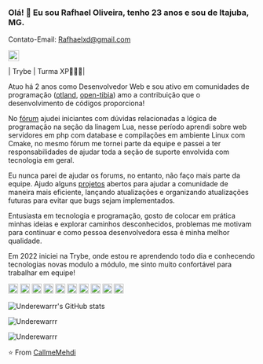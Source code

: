 ### Olá! 👋 Eu sou Rafhael Oliveira, tenho 23 anos e sou de Itajuba, MG.

Contato-Email: Rafhaelxd@gmail.com

<a href="https://www.linkedin.com/in/rafhael-oliveira/">
  <img align="left" alt="Rafhael Oliveira LinkdeIn" width="22px" src="https://cdn.jsdelivr.net/npm/simple-icons@v3/icons/linkedin.svg" />
</a>

<br />
<br />
| Trybe | Turma XP👨🏽‍💻|

Atuo há 2 anos como Desenvolvedor Web e sou ativo em comunidades de programação ([otland](https://otland.net/members/underewar.175624/), [open-tibia](https://open-tibia.digital/profile/1-underewar/)) amo a contribuição que o desenvolvimento de códigos proporciona!

No [fórum](https://tibiaking.com/profile/279074-underewar/) ajudei iniciantes com dúvidas relacionadas a lógica de programação na seção da linagem Lua, nesse período aprendi sobre web servidores em php com database e compilações em ambiente Linux com Cmake, no mesmo fórum me tornei parte da equipe e passei a ter responsabilidades de ajudar toda a seção de suporte envolvida com tecnologia em geral.
 
Eu nunca parei de ajudar os forums, no entanto, não faço mais parte da equipe.
Ajudo alguns [projetos](https://github.com/openistibia/) abertos para ajudar a comunidade de maneira mais eficiente, lançando atualizações e organizando atualizações futuras para evitar que bugs sejam implementados.

Entusiasta em tecnologia e programação, gosto de colocar em prática minhas ideias e explorar caminhos desconhecidos, problemas me motivam para continuar e como pessoa desenvolvedora essa é minha melhor qualidade.

Em 2022 iniciei na Trybe, onde estou re aprendendo todo dia e conhecendo tecnologias novas modulo a módulo, me sinto muito confortável para trabalhar em equipe!

<code><img height="20" src="https://img.shields.io/badge/JavaScript-323330?style=for-the-badge&logo=javascript&logoColor=F7DF1E" ></code>
<code><img height="20" src="https://img.shields.io/badge/Lua-2C2D72?style=for-the-badge&logo=lua&logoColor=white" alt="Lua"/></code>
<code><img height="20" src="https://img.shields.io/badge/React-20232A?style=for-the-badge&logo=react&logoColor=61DAFB"></code>
<code><img height="20" src="https://img.shields.io/badge/React_Router-CA4245?style=for-the-badge&logo=react-router&logoColor=white"></code>
<code><img height="20" src="https://img.shields.io/badge/Redux-593D88?style=for-the-badge&logo=redux&logoColor=white"></code>
<code><img height="20" src="https://img.shields.io/badge/MySQL-005C84?style=for-the-badge&logo=mysql&logoColor=white"></code>
<code><img height="20" src="https://img.shields.io/badge/GitHub-100000?style=for-the-badge&logo=github&logoColor=white"></code>
<code><img height="20" src="https://img.shields.io/badge/Node.js-339933?style=for-the-badge&logo=nodedotjs&logoColor=white"></code>
<code><img height="20" src="https://img.shields.io/badge/npm-CB3837?style=for-the-badge&logo=npm&logoColor=white"></code>
<code><img height="20" src="https://img.shields.io/badge/PHP-777BB4?style=for-the-badge&logo=php&logoColor=white"></code>

![Underewarrr's GitHub stats](https://github-readme-stats.vercel.app/api?username=Underewarrr&show_icons=true&count_private=true)

<img align="center" src="https://github-readme-stats.vercel.app/api/top-langs/?username=Underewarrr&layout=compact&theme=graywhite&title_color=268bd2" alt="Underewarrr" />
<br>
<p align="left"> <img src="https://komarev.com/ghpvc/?username=Underewarrr" alt="Underewarrr" /> </p>

⭐️ From [CallmeMehdi](https://github.com/CallmeMehdi)
